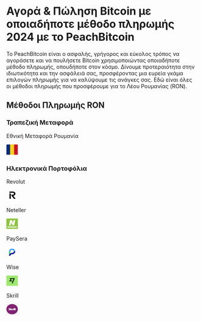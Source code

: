 <body class="payment-methods-page">

# Αγορά & Πώληση Bitcoin με οποιαδήποτε μέθοδο πληρωμής 2024 με το PeachBitcoin

Το PeachBitcoin είναι ο ασφαλής, γρήγορος και εύκολος τρόπος να αγοράσετε και να πουλήσετε Bitcoin χρησιμοποιώντας οποιαδήποτε μέθοδο πληρωμής, οπουδήποτε στον κόσμο. Δίνουμε προτεραιότητα στην ιδιωτικότητα και την ασφάλειά σας, προσφέροντας μια ευρεία γκάμα επιλογών πληρωμής για να καλύψουμε τις ανάγκες σας. Εδώ είναι όλες οι μέθοδοι πληρωμής που προσφέρουμε για το Λέου Ρουμανίας (RON).

## Μέθοδοι Πληρωμής RON

### Τραπεζική Μεταφορά

<div class="payment-grid">
    <div class="payment-grid-item">
        <p>Εθνική Μεταφορά Ρουμανία</p> 
        <img src="/img/faq/logoimg/romaniaflag.png" width="30px" height="27px" alt="Αγοράστε bitcoin με Εθνική Μεταφορά Ρουμανία, Πωλήστε bitcoin με Εθνική Μεταφορά Ρουμανία">
    </div>
</div>

### Ηλεκτρονικά Πορτοφόλια

<div class="payment-grid">
    <div class="payment-grid-item">
        <p>Revolut</p> 
        <img src="/img/faq/logoimg/revolut.png" width="30px" height="27px" alt="Αγοράστε bitcoin με Revolut, Πωλήστε bitcoin με Revolut">
    </div>
    <div class="payment-grid-item">
        <p>Neteller</p> 
        <img src="/img/faq/logoimg/neteller.png" width="30px" height="27px" alt="Αγοράστε bitcoin με Neteller, Πωλήστε bitcoin με Neteller">
    </div>
    <div class="payment-grid-item">
        <p>PaySera</p> 
        <img src="/img/faq/logoimg/paysera.png" width="30px" height="27px" alt="Αγοράστε bitcoin με PaySera, Πωλήστε bitcoin με PaySera">
    </div>
    <div class="payment-grid-item">
        <p>Wise</p>
        <img src="/img/faq/logoimg/wise.png" width="30px" height="27px" alt="Αγοράστε bitcoin με Wise, Πωλήστε bitcoin με Wise">
    </div>
    <div class="payment-grid-item">
        <p>Skrill</p> 
        <img src="/img/faq/logoimg/skrill.png" width="30px" height="27px" alt="Αγοράστε bitcoin με Skrill, Πωλήστε bitcoin με Skrill">
    </div>
</div>

</body>
